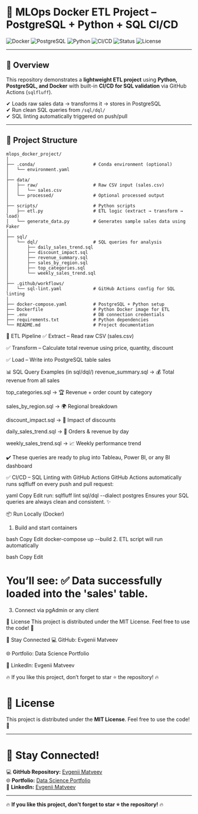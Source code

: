 # 🧪 MLOps Docker ETL Project – PostgreSQL + Python + SQL CI/CD

![Docker](https://img.shields.io/badge/Docker-Containerized-blue) ![PostgreSQL](https://img.shields.io/badge/PostgreSQL-13+-blue) ![Python](https://img.shields.io/badge/Python-3.10-yellow) ![CI/CD](https://img.shields.io/badge/GitHub_Actions-CI%2FCD-green) ![Status](https://img.shields.io/badge/Status-Active-brightgreen) ![License](https://img.shields.io/badge/License-MIT-lightgrey)

---

## 🚀 Overview

This repository demonstrates a **lightweight ETL project** using **Python, PostgreSQL, and Docker** with built-in **CI/CD for SQL validation** via GitHub Actions (`sqlfluff`).

✔ Loads raw sales data → transforms it → stores in PostgreSQL  
✔ Run clean SQL queries from `/sql/dql/`  
✔ SQL linting automatically triggered on push/pull  

---

## 📁 Project Structure

```
mlops_docker_project/
│
├── .conda/                      # Conda environment (optional)
│   └── environment.yaml
│
├── data/
│   ├── raw/                     # Raw CSV input (sales.csv)
│   │   └── sales.csv
│   └── processed/               # Optional processed output
│
├── scripts/                     # Python scripts
│   ├── etl.py                   # ETL logic (extract → transform → load)
│   └── generate_data.py         # Generates sample sales data using Faker
│
├── sql/
│   └── dql/                     # SQL queries for analysis
│       ├── daily_sales_trend.sql
│       ├── discount_impact.sql
│       ├── revenue_summary.sql
│       ├── sales_by_region.sql
│       ├── top_categories.sql
│       └── weekly_sales_trend.sql
│
├── .github/workflows/
│   └── sql-lint.yaml            # GitHub Actions config for SQL linting
│
├── docker-compose.yaml          # PostgreSQL + Python setup
├── Dockerfile                   # Python Docker image for ETL
├── .env                         # DB connection credentials
├── requirements.txt             # Python dependencies
└── README.md                    # Project documentation
```
🧠 ETL Pipeline
✅ Extract – Read raw CSV (sales.csv)

✅ Transform – Calculate total revenue using price, quantity, discount

✅ Load – Write into PostgreSQL table sales

📊 SQL Query Examples (in sql/dql/)
revenue_summary.sql → 💰 Total revenue from all sales

top_categories.sql → 🏆 Revenue + order count by category

sales_by_region.sql → 🌍 Regional breakdown

discount_impact.sql → 🔻 Impact of discounts

daily_sales_trend.sql → 📅 Orders & revenue by day

weekly_sales_trend.sql → 📈 Weekly performance trend

✔️ These queries are ready to plug into Tableau, Power BI, or any BI dashboard

✅ CI/CD – SQL Linting with GitHub Actions
GitHub Actions automatically runs sqlfluff on every push and pull request:

yaml
Copy
Edit
run: sqlfluff lint sql/dql --dialect postgres
Ensures your SQL queries are always clean and consistent. ✨

📦 Run Locally (Docker)
1. Build and start containers

bash
Copy
Edit
docker-compose up --build
2. ETL script will run automatically

bash
Copy
Edit
# You’ll see: ✅ Data successfully loaded into the 'sales' table.
3. Connect via pgAdmin or any client

📜 License
This project is distributed under the MIT License. Feel free to use the code! 🚀

📢 Stay Connected
💻 GitHub: Evgenii Matveev

🌐 Portfolio: Data Science Portfolio

📌 LinkedIn: Evgenii Matveev

🔥 If you like this project, don’t forget to star ⭐ the repository! 🔥
# 📜 License  
This project is distributed under the **MIT License**. Feel free to use the code! 🚀  

---

# 📢 Stay Connected!  
💻 **GitHub Repository:** [Evgenii Matveev](https://github.com/evgeniimatveev)  
🌐 **Portfolio:** [Data Science Portfolio](https://www.datascienceportfol.io/evgeniimatveevusa)  
📌 **LinkedIn:** [Evgenii Matveev](https://www.linkedin.com/in/evgenii-matveev-510926276/)  


---

🔥 **If you like this project, don't forget to star ⭐ the repository!** 🔥

